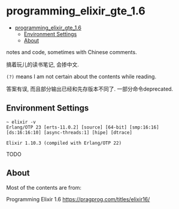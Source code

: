 # programming_elixir_gte_1.6

- [programming_elixir_gte_1.6](#programming_elixir_gte_16)
  - [Environment Settings](#environment-settings)
  - [About](#about)

notes and code, sometimes with Chinese comments.

搞着玩儿的读书笔记, 会掺中文.

`(?)` means I am not certain about the contents while reading.

答案有误, 而且部分输出已经和先存版本不同了. 一部分命令deprecated.

## Environment Settings

```text
~ elixir -v
Erlang/OTP 23 [erts-11.0.2] [source] [64-bit] [smp:16:16] [ds:16:16:10] [async-threads:1] [hipe] [dtrace]

Elixir 1.10.3 (compiled with Erlang/OTP 22)
```

TODO

## About

Most of the contents are from:

Programming Elixir 1.6
https://pragprog.com/titles/elixir16/
